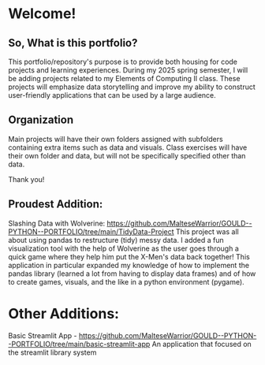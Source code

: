 # Welcome!
## So, What is this portfolio?

This portfolio/repository's purpose is to provide both housing for code projects and learning experiences.
During my 2025 spring semester, I will be adding projects related to my Elements of Computing II class. 
These projects will emphasize data storytelling and improve my ability to construct user-friendly
applications that can be used by a large audience.

## Organization

Main projects will have their own folders assigned with subfolders containing extra items such as data and
visuals. Class exercises will have their own folder and data, but will not be specifically specified other 
than data.

Thank you!

## Proudest Addition:
Slashing Data with Wolverine: https://github.com/MalteseWarrior/GOULD--PYTHON--PORTFOLIO/tree/main/TidyData-Project
This project was all about using pandas to restructure (tidy) messy data. I added a fun visualization tool with the help of Wolverine as the user goes through a quick game where they help him put the X-Men's data back together!
This application in particular expanded my knowledge of how to implement the pandas library (learned a lot from having to display data frames) and of how to create games, visuals, and the like in a python environment (pygame).

# Other Additions:
Basic Streamlit App - https://github.com/MalteseWarrior/GOULD--PYTHON--PORTFOLIO/tree/main/basic-streamlit-app
An application that focused on the streamlit library system
